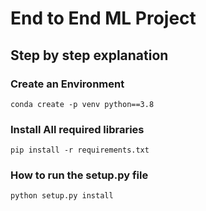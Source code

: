 # End to End ML Project

## Step by step explanation

### Create an Environment

```
conda create -p venv python==3.8
```

### Install All required libraries

```
pip install -r requirements.txt
```

### How to run the setup.py file
```
python setup.py install
```